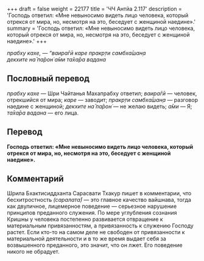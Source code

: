 +++
draft = false
weight = 22177
title = 'ЧЧ Антйа 2.117'
description = 'Господь ответил: «Мне невыносимо видеть лицо человека, который отрекся от мира, но, несмотря на это, беседует с женщиной наедине».'
summary = 'Господь ответил: «Мне невыносимо видеть лицо человека, который отрекся от мира, но, несмотря на это, беседует с женщиной наедине».'
+++

_прабху кахе, — “ваира̄гӣ каре пракр̣ти самбха̄шан̣а  
декхите на̄ па̄рон̇ а̄ми та̄ха̄ра вадана_

## Пословный перевод

_прабху_ _кахе_ — Шри Чайтанья Махапрабху ответил; _ваира̄гӣ_ — человек, отрекшийся от мира; _каре_ — заводит; _пракр̣ти_ _самбха̄шан̣а_ — разговор наедине с женщиной; _декхите_ _на̄_ _па̄рон̇_ — не желаю видеть; _а̄ми_ — Я; _та̄ха̄ра_ _вадана_ — его лица.

## Перевод

**Господь ответил: «Мне невыносимо видеть лицо человека, который отрекся от мира, но, несмотря на это, беседует с женщиной наедине».**

## Комментарий

Шрила Бхактисиддханта Сарасвати Тхакур пишет в комментарии, что бесхитростность _(саралата̄)_ — это главное качество вайшнава, тогда как двуличное, лицемерное поведение — серьезное нарушение принципов преданного служения. По мере углубления сознания Кришны у человека постепенно развивается отвращение к материальным привязанностям, а привязанность к служению Господу растет. Если кто-то на самом деле не свободен от привязанности к материальной деятельности и в то же время выдает себя за возвышенного преданного, это значит, что он лжет. Его поведение никого не обрадует.
